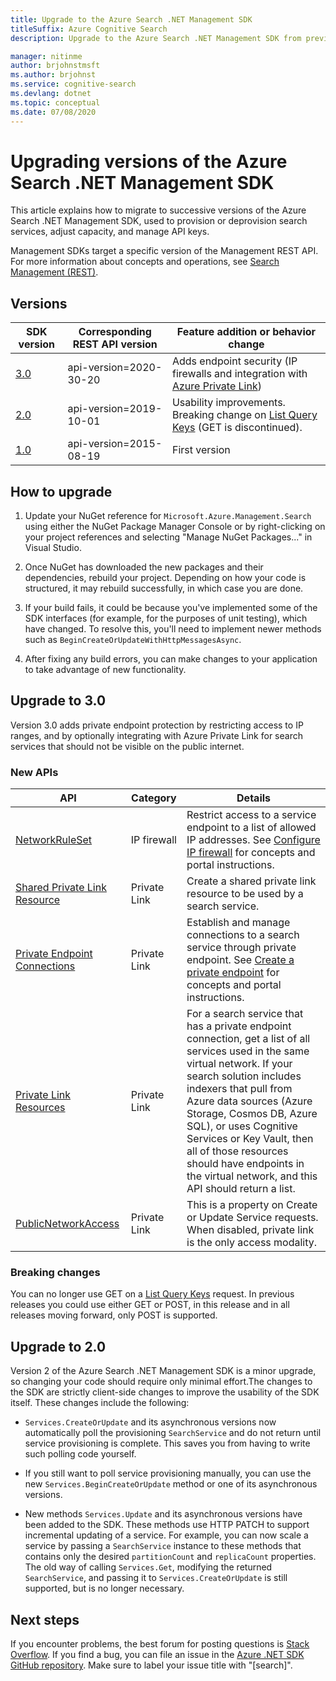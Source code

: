 ```yaml
---
title: Upgrade to the Azure Search .NET Management SDK
titleSuffix: Azure Cognitive Search
description: Upgrade to the Azure Search .NET Management SDK from previous versions. Learn about new features and the code changes necessary for migration.

manager: nitinme
author: brjohnstmsft
ms.author: brjohnst
ms.service: cognitive-search
ms.devlang: dotnet
ms.topic: conceptual
ms.date: 07/08/2020
---
```


# Upgrading versions of the Azure Search .NET Management SDK

This article explains how to migrate to successive versions of the Azure Search .NET Management SDK, used to provision or deprovision search services, adjust capacity, and manage API keys.

Management SDKs target a specific version of the Management REST API. For more information about concepts and operations, see [Search Management (REST)](https://docs.microsoft.com/rest/api/searchmanagement/).

## Versions

| SDK version | Corresponding REST API version | Feature addition or behavior change |
|-------------|--------------------------------|-------------------------------------|
| [3.0](https://www.nuget.org/packages/Microsoft.Azure.Management.Search/3.0.0) | api-version=2020-30-20 | Adds endpoint security (IP firewalls and integration with [Azure Private Link](../private-link/private-endpoint-overview.md)) |
| [2.0](https://www.nuget.org/packages/Microsoft.Azure.Management.Search/2.0.0) | api-version=2019-10-01 | Usability improvements. Breaking change on [List Query Keys](https://docs.microsoft.com/rest/api/searchmanagement/querykeys/listbysearchservice) (GET is discontinued). |
| [1.0](https://www.nuget.org/packages/Microsoft.Azure.Management.Search/1.0.1) | api-version=2015-08-19  | First version |

## How to upgrade

1. Update your NuGet reference for `Microsoft.Azure.Management.Search` using either the NuGet Package Manager Console or by right-clicking on your project references and selecting "Manage NuGet Packages..." in Visual Studio.

1. Once NuGet has downloaded the new packages and their dependencies, rebuild your project. Depending on how your code is structured, it may rebuild successfully, in which case you are done.

1. If your build fails, it could be because you've implemented some of the SDK interfaces (for example, for the purposes of unit testing), which have changed. To resolve this, you'll need to implement newer methods such as `BeginCreateOrUpdateWithHttpMessagesAsync`.

1. After fixing any build errors, you can make changes to your application to take advantage of new functionality. 

## Upgrade to 3.0

Version 3.0 adds private endpoint protection by restricting access to IP ranges, and by optionally integrating with Azure Private Link for search services that should not be visible on the public internet.

### New APIs

| API | Category| Details |
|-----|--------|------------------|
| [NetworkRuleSet](https://docs.microsoft.com/rest/api/searchmanagement/services/createorupdate#networkruleset) | IP firewall | Restrict access to a service endpoint to a list of allowed IP addresses. See [Configure IP firewall](service-configure-firewall.md) for concepts and portal instructions. |
| [Shared Private Link Resource](https://docs.microsoft.com/rest/api/searchmanagement/sharedprivatelinkresources) | Private Link | Create a shared private link resource to be used by a search service.  |
| [Private Endpoint Connections](https://docs.microsoft.com/rest/api/searchmanagement/privateendpointconnections) | Private Link | Establish and manage connections to a search service through private endpoint. See [Create a private endpoint](service-create-private-endpoint.md) for concepts and portal instructions.|
| [Private Link Resources](https://docs.microsoft.com/rest/api/searchmanagement/privatelinkresources/) | Private Link | For a search service that has a private endpoint connection, get a list of all services used in the same virtual network. If your search solution includes indexers that pull from Azure data sources (Azure Storage, Cosmos DB, Azure SQL), or uses Cognitive Services or Key Vault, then all of those resources should have endpoints in the virtual network, and this API should return a list. |
| [PublicNetworkAccess](https://docs.microsoft.com/rest/api/searchmanagement/services/createorupdate#publicnetworkaccess)| Private Link | This is a property on Create or Update Service requests. When disabled, private link is the only access modality. |

### Breaking changes

You can no longer use GET on a [List Query Keys](https://docs.microsoft.com/rest/api/searchmanagement/querykeys/listbysearchservice) request. In previous releases you could use either GET or POST, in this release and in all releases moving forward, only POST is supported. 

## Upgrade to 2.0

Version 2 of the Azure Search .NET Management SDK is a minor upgrade, so changing your code should require only minimal effort.The changes to the SDK are strictly client-side changes to improve the usability of the SDK itself. These changes include the following:

* `Services.CreateOrUpdate` and its asynchronous versions now automatically poll the provisioning `SearchService` and do not return until service provisioning is complete. This saves you from having to write such polling code yourself.

* If you still want to poll service provisioning manually, you can use the new `Services.BeginCreateOrUpdate` method or one of its asynchronous versions.

* New methods `Services.Update` and its asynchronous versions have been added to the SDK. These methods use HTTP PATCH to support incremental updating of a service. For example, you can now scale a service by passing a `SearchService` instance to these methods that contains only the desired `partitionCount` and `replicaCount` properties. The old way of calling `Services.Get`, modifying the returned `SearchService`, and passing it to `Services.CreateOrUpdate` is still supported, but is no longer necessary. 

## Next steps

If you encounter problems, the best forum for posting questions is [Stack Overflow](https://stackoverflow.com/questions/tagged/azure-cognitive-search?tab=Newest). If you find a bug, you can file an issue in the [Azure .NET SDK GitHub repository](https://github.com/Azure/azure-sdk-for-net/issues). Make sure to label your issue title with "[search]".
